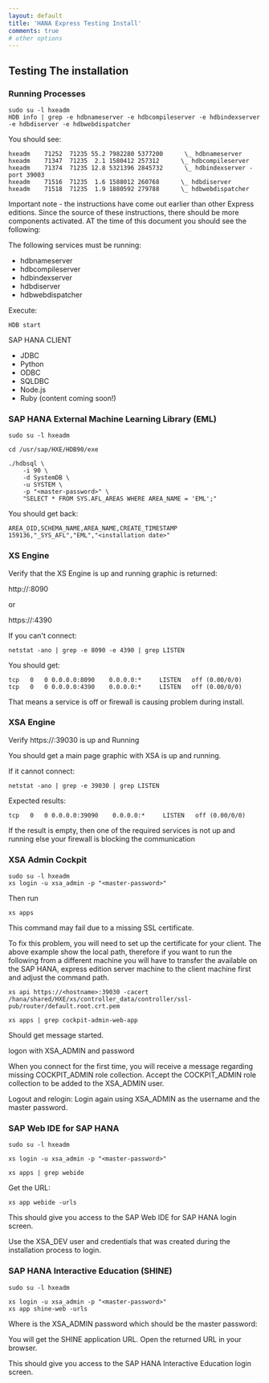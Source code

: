 ```yaml
---
layout: default
title: 'HANA Express Testing Install'
comments: true
# other options
---
```


## Testing The installation

### Running Processes

```
sudo su -l hxeadm
HDB info | grep -e hdbnameserver -e hdbcompileserver -e hdbindexserver -e hdbdiserver -e hdbwebdispatcher
```

You should see:
```
hxeadm    71252  71235 55.2 7982280 5377200      \_ hdbnameserver
hxeadm    71347  71235  2.1 1580412 257312      \_ hdbcompileserver
hxeadm    71374  71235 12.8 5321396 2845732      \_ hdbindexserver -port 39003
hxeadm    71516  71235  1.6 1588012 260768      \_ hdbdiserver
hxeadm    71518  71235  1.9 1880592 279788      \_ hdbwebdispatcher
```

Important note - the instructions have come out earlier than other Express editions.  Since the source of these instructions, there should be more components activated.  AT the time of this document you should see the following:


The following services must be running:

- hdbnameserver
- hdbcompileserver
- hdbindexserver
- hdbdiserver
- hdbwebdispatcher

Execute:

```
HDB start
```

SAP HANA CLIENT

- JDBC
- Python
- ODBC
- SQLDBC
- Node.js
- Ruby (content coming soon!)

### SAP HANA External Machine Learning Library (EML)

```
sudo su -l hxeadm

cd /usr/sap/HXE/HDB90/exe

./hdbsql \
	-i 90 \
	-d SystemDB \
	-u SYSTEM \
	-p "<master-password>" \
	"SELECT * FROM SYS.AFL_AREAS WHERE AREA_NAME = 'EML';"
```

You should get back:
```
AREA_OID,SCHEMA_NAME,AREA_NAME,CREATE_TIMESTAMP
159136,"_SYS_AFL","EML","<installation date>"
```

### XS Engine

Verify that the XS Engine is up and running graphic is returned:

http://<hostname>:8090

or

https://<hostname>:4390

If you can't connect:

```
netstat -ano | grep -e 8090 -e 4390 | grep LISTEN
```

You should get:
```
tcp   0   0 0.0.0.0:8090    0.0.0.0:*     LISTEN   off (0.00/0/0)
tcp   0   0 0.0.0.0:4390    0.0.0.0:*     LISTEN   off (0.00/0/0)
```

That means a service is off or firewall is causing problem during install.


### XSA Engine

Verify https://<hostname>:39030 is up and Running

You should get a main page graphic with XSA is up and running.

If it cannot connect:

```
netstat -ano | grep -e 39030 | grep LISTEN
```

Expected results:
```
tcp   0   0 0.0.0.0:39090    0.0.0.0:*     LISTEN   off (0.00/0/0)
```

If the result is empty, then one of the required services is not up and running else your firewall is blocking the communication

### XSA Admin Cockpit

```
sudo su -l hxeadm
xs login -u xsa_admin -p "<master-password>"
```

Then run
```
xs apps
```


This command may fail due to a missing SSL certificate.

To fix this problem, you will need to set up the certificate for your client.
The above example show the local path, therefore if you want to run the following from a different machine you will have to transfer the available on the SAP HANA, express edition server machine to the client machine first and adjust the command path.

```
xs api https://<hostname>:39030 -cacert /hana/shared/HXE/xs/controller_data/controller/ssl-pub/router/default.root.crt.pem
```

```
xs apps | grep cockpit-admin-web-app
```

Should get message started.

logon with  XSA_ADMIN and password

When you connect for the first time, you will receive a message regarding missing COCKPIT_ADMIN role collection. Accept the COCKPIT_ADMIN role collection to be added to the XSA_ADMIN user.

Logout and relogin:
Login again using XSA_ADMIN as the username and the master password.


### SAP Web IDE for SAP HANA

```
sudo su -l hxeadm

xs login -u xsa_admin -p "<master-password>"
```

```
xs apps | grep webide
```

Get the URL:

```
xs app webide -urls
```

This should give you access to the SAP Web IDE for SAP HANA login screen.

Use the XSA_DEV user and credentials that was created during the installation process to login.



### SAP HANA Interactive Education (SHINE)

```
sudo su -l hxeadm

xs login -u xsa_admin -p "<master-password>"
xs app shine-web -urls
```

Where <master-password> is the XSA_ADMIN password which should be the master password:

You will get the SHINE application URL. Open the returned URL in your browser.

This should give you access to the SAP HANA Interactive Education login screen.
